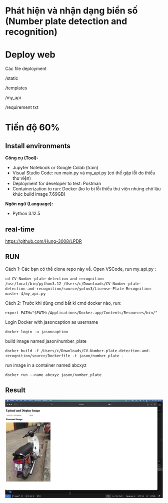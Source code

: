# Phát hiện và nhận dạng biển số (Number plate detection and recognition)
# Deploy web
Các file deployment

/static

/templates

/my_api

/requirement txt

# Tiến độ 60%
## Install environments
**Công cụ (Tool):**<br>
* Jupyter Notebook or Google Colab (train)
* Visual Studio Code: run main.py và my_api.py (có thể gặp lỗi do thiếu thư viện)
* Deployment for developer to test: Postman
* Containerization to run: Docker (ko lo bị lỗi thiếu thư viện nhưng chờ lâu khúc build image 7.69GB)

**Ngôn ngữ (Language):**<br>
* Python 3.12.5

## real-time
https://github.com/Hung-3008/LPDR

## RUN
Cách 1:
Các bạn có thể clone repo này về. Open VSCode, run my_api.py :
```
cd CV-Number-plate-detection-and-recognition
/usr/local/bin/python3.12 /Users/c/Downloads/CV-Number-plate-detection-and-recognition/source/yolov3/License-Plate-Recognition-master-4/my_api.py
```
Cách 2:
Trước khi dùng cmd bất kì cmd docker nào, run:
```
export PATH="$PATH:/Applications/Docker.app/Contents/Resources/bin/"
```
Login Docker with jasoncaption as username
```
docker login -u jasoncaption
```

build image named jason/number_plate
```
docker build -f /Users/c/Downloads/CV-Number-plate-detection-and-recognition/source/Dockerfile -t jason/number_plate .
```
run image in a container named abcxyz
```
docker run --name abcxyz jason/number_plate
```
## Result
<p align="center" >
   <img src="result.png" ><br>
</p>
